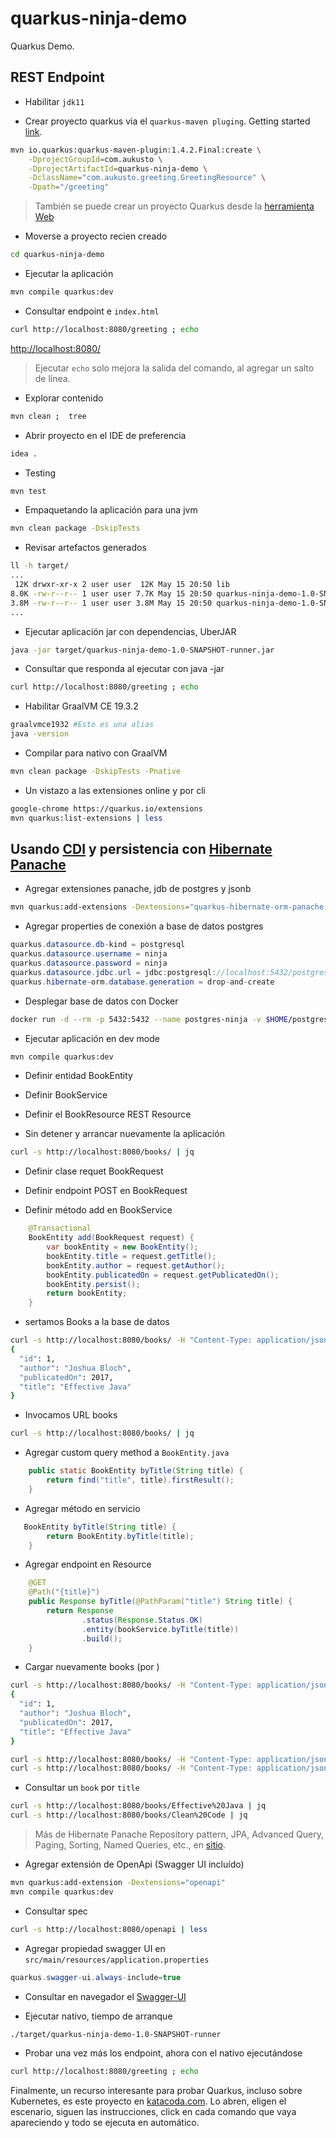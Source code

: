 
# quarkus-ninja-demo
Quarkus Demo.

REST Endpoint
-

- Habilitar `jdk11`

- Crear proyecto quarkus via el `quarkus-maven pluging`. Getting started [link](https://quarkus.io/get-started/).
```bash
mvn io.quarkus:quarkus-maven-plugin:1.4.2.Final:create \
    -DprojectGroupId=com.aukusto \
    -DprojectArtifactId=quarkus-ninja-demo \
    -DclassName="com.aukusto.greeting.GreetingResource" \
    -Dpath="/greeting"
```
> También se puede crear un proyecto Quarkus desde la [herramienta Web](https://code.quarkus.io/)

- Moverse a proyecto recien creado
```bash
cd quarkus-ninja-demo
```

- Ejecutar la aplicación
```bash
mvn compile quarkus:dev
```

- Consultar endpoint e `index.html`
```bash
curl http://localhost:8080/greeting ; echo
```
[http://localhost:8080/](http://localhost:8080/)


> Ejecutar `echo` solo mejora la salida del comando, al agregar un salto de línea.

- Explorar contenido
```bash
mvn clean ;  tree
```

- Abrir proyecto en el IDE de preferencia
```bash
idea .
``` 

- Testing
```bash
mvn test
```

- Empaquetando la aplicación para una jvm
```bash
mvn clean package -DskipTests
```

- Revisar artefactos generados
```bash
ll -h target/
...
 12K drwxr-xr-x 2 user user  12K May 15 20:50 lib
8.0K -rw-r--r-- 1 user user 7.7K May 15 20:50 quarkus-ninja-demo-1.0-SNAPSHOT.jar
3.8M -rw-r--r-- 1 user user 3.8M May 15 20:50 quarkus-ninja-demo-1.0-SNAPSHOT-runner.jar
...
```

- Ejecutar aplicación jar con dependencias, UberJAR
```bash
java -jar target/quarkus-ninja-demo-1.0-SNAPSHOT-runner.jar
```

- Consultar que responda al ejecutar con java -jar
```bash
curl http://localhost:8080/greeting ; echo
```

- Habilitar GraalVM CE 19.3.2
```bash
graalvmce1932 #Esto es una alias
java -version
```

- Compilar para nativo con GraalVM
```bash
mvn clean package -DskipTests -Pnative
```

- Un vistazo a las extensiones online y por cli
```bash
google-chrome https://quarkus.io/extensions
mvn quarkus:list-extensions | less
```

Usando [CDI](https://quarkus.io/blog/quarkus-dependency-injection/) y persistencia con [Hibernate Panache](https://quarkus.io/guides/hibernate-orm-panache)
-

- Agregar extensiones panache, jdb de postgres y jsonb
```bash
mvn quarkus:add-extensions -Dextensions="quarkus-hibernate-orm-panache,quarkus-jdbc-postgresql,resteasy-jsonb"
```

- Agregar properties de conexión a base de datos postgres
```java
quarkus.datasource.db-kind = postgresql
quarkus.datasource.username = ninja
quarkus.datasource.password = ninja
quarkus.datasource.jdbc.url = jdbc:postgresql://localhost:5432/postgres
quarkus.hibernate-orm.database.generation = drop-and-create
```

- Desplegar base de datos con Docker
```bash
docker run -d --rm -p 5432:5432 --name postgres-ninja -v $HOME/postgres-docker-volumes/ninja:/var/lib/postgresql/data -e POSTGRES_PASSWORD=ninja -e POSTGRES_USER=ninja postgres
```

- Ejecutar aplicación en dev mode
```bash
mvn compile quarkus:dev
```

- Definir entidad BookEntity

- Definir BookService

- Definir el BookResource REST Resource

- Sin detener y arrancar nuevamente la aplicación
```bash
curl -s http://localhost:8080/books/ | jq
```

- Definir clase requet BookRequest

- Definir endpoint POST en BookRequest

- Definir método add en BookService
```java
    @Transactional
    BookEntity add(BookRequest request) {
        var bookEntity = new BookEntity();
        bookEntity.title = request.getTitle();
        bookEntity.author = request.getAuthor();
        bookEntity.publicatedOn = request.getPublicatedOn();
        bookEntity.persist();
        return bookEntity;
    }
```

- sertamos Books a la base de datos
```bash
curl -s http://localhost:8080/books/ -H "Content-Type: application/json" -d '{"title":"Effective Java", "author":"Joshua Bloch", "publicatedOn":"2017"}' | jq 
{
  "id": 1,
  "author": "Joshua Bloch",
  "publicatedOn": 2017,
  "title": "Effective Java"
}
```

- Invocamos URL books
```bash
curl -s http://localhost:8080/books/ | jq
```

- Agregar custom query method a `BookEntity.java`
```java
    public static BookEntity byTitle(String title) {
        return find("title", title).firstResult();
    }
```

- Agregar método en servicio
```java
   BookEntity byTitle(String title) {
        return BookEntity.byTitle(title);
    }
```

- Agregar endpoint en Resource
```java
    @GET
    @Path("{title}")
    public Response byTitle(@PathParam("title") String title) {
        return Response
                .status(Response.Status.OK)
                .entity(bookService.byTitle(title))
                .build();
    }
```

- Cargar nuevamente books (por )
```bash
curl -s http://localhost:8080/books/ -H "Content-Type: application/json" -d '{"title":"Effective Java", "author":"Joshua Bloch", "publicatedOn":"2017"}' | jq 
{
  "id": 1,
  "author": "Joshua Bloch",
  "publicatedOn": 2017,
  "title": "Effective Java"
}

curl -s http://localhost:8080/books/ -H "Content-Type: application/json" -d '{"title":"Clean Code", "author":"Robert c. Martin", "publicatedOn":"2011"}' | jq 
curl -s http://localhost:8080/books/ -H "Content-Type: application/json" -d '{"title":"Java Concurrency", "author":"Brian Goetz", "publicatedOn":"2017"}' | jq 
```

- Consultar un `book` por `title`
```bash
curl -s http://localhost:8080/books/Effective%20Java | jq
curl -s http://localhost:8080/books/Clean%20Code | jq
```

>Más de Hibernate Panache
>Repository pattern, JPA, Advanced Query, Paging, Sorting, Named Queries, etc., en [sitio](https://quarkus.io/guides/hibernate-orm-panache).

- Agregar extensión de OpenApi (Swagger UI incluído)
```bash
mvn quarkus:add-extension -Dextensions="openapi"
mvn compile quarkus:dev
```

- Consultar spec
```bash
curl -s http://localhost:8080/openapi | less
```

- Agregar propiedad swagger UI en `src/main/resources/application.properties`
```java
quarkus.swagger-ui.always-include=true
```

- Consultar en navegador el [Swagger-UI](http://localhost:8080/swagger-ui)

- Ejecutar nativo, tiempo de arranque
```bash
./target/quarkus-ninja-demo-1.0-SNAPSHOT-runner
```

- Probar una vez más los endpoint, ahora con el nativo ejecutándose
```bash
curl http://localhost:8080/greeting ; echo
```

Finalmente, un recurso interesante para probar Quarkus, incluso sobre Kubernetes, es este proyecto en [katacoda.com](https://www.katacoda.com/openshift/courses/middleware/middleware-quarkus). Lo abren, eligen el escenario, siguen las instrucciones, click en cada comando que vaya apareciendo y todo se ejecuta en automático.


